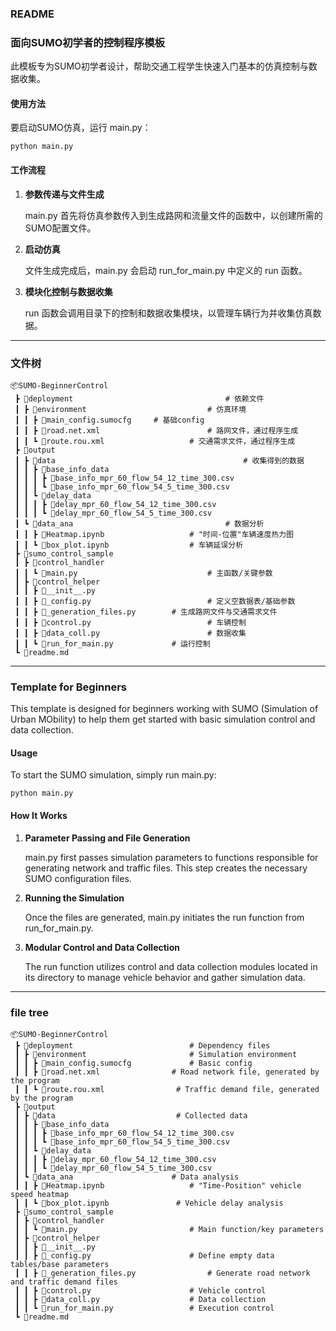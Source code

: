 ### README

### **面向SUMO初学者的控制程序模板**

此模板专为SUMO初学者设计，帮助交通工程学生快速入门基本的仿真控制与数据收集。

#### **使用方法**

要启动SUMO仿真，运行 main.py：

```
python main.py
```

#### **工作流程**

1. **参数传递与文件生成**

   main.py 首先将仿真参数传入到生成路网和流量文件的函数中，以创建所需的SUMO配置文件。

2. **启动仿真**

   文件生成完成后，main.py 会启动 run_for_main.py 中定义的 run 函数。

3. **模块化控制与数据收集**

   run 函数会调用目录下的控制和数据收集模块，以管理车辆行为并收集仿真数据。

---

### 文件树

```
📦SUMO-BeginnerControl
 ┣ 📂deployment									# 依赖文件
 ┃ ┣ 📂environment							# 仿真环境
 ┃ ┃ ┣ 📜main_config.sumocfg		# 基础config
 ┃ ┃ ┣ 📜road.net.xml						# 路网文件，通过程序生成
 ┃ ┃ ┗ 📜route.rou.xml					# 交通需求文件，通过程序生成
 ┣ 📂output
 ┃ ┣ 📂data											# 收集得到的数据
 ┃ ┃ ┣ 📂base_info_data
 ┃ ┃ ┃ ┣ 📜base_info_mpr_60_flow_54_12_time_300.csv
 ┃ ┃ ┃ ┗ 📜base_info_mpr_60_flow_54_5_time_300.csv
 ┃ ┃ ┗ 📂delay_data
 ┃ ┃ ┃ ┣ 📜delay_mpr_60_flow_54_12_time_300.csv
 ┃ ┃ ┃ ┗ 📜delay_mpr_60_flow_54_5_time_300.csv
 ┃ ┗ 📂data_ana									# 数据分析
 ┃ ┃ ┣ 📜Heatmap.ipynb					# "时间-位置"车辆速度热力图
 ┃ ┃ ┗ 📜box_plot.ipynb					# 车辆延误分析
 ┣ 📂sumo_control_sample
 ┃ ┣ 📂control_handler
 ┃ ┃ ┗ 📜main.py								# 主函数/关键参数
 ┃ ┣ 📂control_helper
 ┃ ┃ ┣ 📜__init__.py
 ┃ ┃ ┣ 📜_config.py							# 定义空数据表/基础参数
 ┃ ┃ ┣ 📜_generation_files.py		# 生成路网文件与交通需求文件
 ┃ ┃ ┣ 📜control.py							# 车辆控制
 ┃ ┃ ┣ 📜data_coll.py						# 数据收集
 ┃ ┃ ┗ 📜run_for_main.py				# 运行控制
 ┗ 📜readme.md
```



------

### **Template for Beginners**

This template is designed for beginners working with SUMO (Simulation of Urban MObility) to help them get started with basic simulation control and data collection.

#### **Usage**

To start the SUMO simulation, simply run main.py:

```
python main.py
```

#### **How It Works**

1. **Parameter Passing and File Generation**

   main.py first passes simulation parameters to functions responsible for generating network and traffic files. This step creates the necessary SUMO configuration files.

2. **Running the Simulation**

   Once the files are generated, main.py initiates the run function from run_for_main.py.

3. **Modular Control and Data Collection**

   The run function utilizes control and data collection modules located in its directory to manage vehicle behavior and gather simulation data.

---

### file tree

```
📦SUMO-BeginnerControl
 ┣ 📂deployment                      	# Dependency files
 ┃ ┣ 📂environment                   	# Simulation environment
 ┃ ┃ ┣ 📜main_config.sumocfg         	# Basic config
 ┃ ┃ ┣ 📜road.net.xml               	# Road network file, generated by the program
 ┃ ┃ ┗ 📜route.rou.xml                # Traffic demand file, generated by the program
 ┣ 📂output
 ┃ ┣ 📂data                           # Collected data
 ┃ ┃ ┣ 📂base_info_data
 ┃ ┃ ┃ ┣ 📜base_info_mpr_60_flow_54_12_time_300.csv
 ┃ ┃ ┃ ┗ 📜base_info_mpr_60_flow_54_5_time_300.csv
 ┃ ┃ ┗ 📂delay_data
 ┃ ┃ ┃ ┣ 📜delay_mpr_60_flow_54_12_time_300.csv
 ┃ ┃ ┃ ┗ 📜delay_mpr_60_flow_54_5_time_300.csv
 ┃ ┗ 📂data_ana                     	# Data analysis
 ┃ ┃ ┣ 📜Heatmap.ipynb               	# "Time-Position" vehicle speed heatmap
 ┃ ┃ ┗ 📜box_plot.ipynb               # Vehicle delay analysis
 ┣ 📂sumo_control_sample
 ┃ ┣ 📂control_handler
 ┃ ┃ ┗ 📜main.py                   		# Main function/key parameters
 ┃ ┣ 📂control_helper
 ┃ ┃ ┣ 📜__init__.py
 ┃ ┃ ┣ 📜_config.py                		# Define empty data tables/base parameters
 ┃ ┃ ┣ 📜_generation_files.py    			# Generate road network and traffic demand files
 ┃ ┃ ┣ 📜control.py                  	# Vehicle control
 ┃ ┃ ┣ 📜data_coll.py                	# Data collection
 ┃ ┃ ┗ 📜run_for_main.py             	# Execution control
 ┗ 📜readme.md
```

